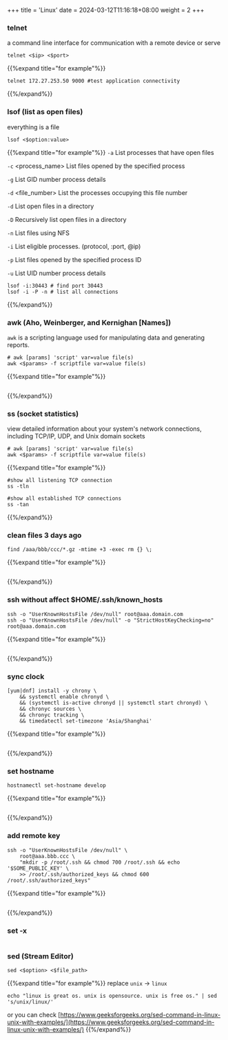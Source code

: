 +++
title = 'Linux'
date = 2024-03-12T11:16:18+08:00
weight = 2
+++

### telnet 
a command line interface for communication with a remote device or serve
```shell
telnet <$ip> <$port>
```
{{%expand title="for example"%}}
```shell
telnet 172.27.253.50 9000 #test application connectivity
```
{{%/expand%}}

### lsof (list as open files)
everything is a file
```shell
lsof <$option:value>
```
{{%expand title="for example"%}}
`-a` List processes that have open files

`-c` <process_name> List files opened by the specified process

`-g` List GID number process details

`-d` <file_number> List the processes occupying this file number

`-d` <directory> List open files in a directory

`-D` <directory> Recursively list open files in a directory

`-n` <directory> List files using NFS

`-i` <condition> List eligible processes. (protocol, :port, @ip)

`-p` <PID> List files opened by the specified process ID

`-u` List UID number process details

```shell
lsof -i:30443 # find port 30443 
lsof -i -P -n # list all connections
```
{{%/expand%}}

### awk (Aho, Weinberger, and Kernighan [Names])
`awk` is a scripting language used for manipulating data and generating reports.
```shell
# awk [params] 'script' var=value file(s)
awk <$params> -f scriptfile var=value file(s)
```
{{%expand title="for example"%}}
```shell
```
{{%/expand%}}

### ss (socket statistics)
view detailed information about your system's network connections, including TCP/IP, UDP, and Unix domain sockets
```shell
# awk [params] 'script' var=value file(s)
awk <$params> -f scriptfile var=value file(s)
```
{{%expand title="for example"%}}
```shell
#show all listening TCP connection
ss -tln
```
```shell
#show all established TCP connections
ss -tan
```
{{%/expand%}}

### clean files 3 days ago
```shell
find /aaa/bbb/ccc/*.gz -mtime +3 -exec rm {} \;
```
{{%expand title="for example"%}}
```shell
```
{{%/expand%}}

### ssh without affect $HOME/.ssh/known_hosts
```shell
ssh -o "UserKnownHostsFile /dev/null" root@aaa.domain.com
ssh -o "UserKnownHostsFile /dev/null" -o "StrictHostKeyChecking=no" root@aaa.domain.com
```
{{%expand title="for example"%}}
```shell
```
{{%/expand%}}

### sync clock
```shell
[yum|dnf] install -y chrony \
    && systemctl enable chronyd \
    && (systemctl is-active chronyd || systemctl start chronyd) \
    && chronyc sources \
    && chronyc tracking \
    && timedatectl set-timezone 'Asia/Shanghai'
```
{{%expand title="for example"%}}
```shell
```
{{%/expand%}}

### set hostname
```shell
hostnamectl set-hostname develop
```
{{%expand title="for example"%}}
```shell
```
{{%/expand%}}

### add remote key
```shell
ssh -o "UserKnownHostsFile /dev/null" \
    root@aaa.bbb.ccc \
    "mkdir -p /root/.ssh && chmod 700 /root/.ssh && echo '$SOME_PUBLIC_KEY' \
    >> /root/.ssh/authorized_keys && chmod 600 /root/.ssh/authorized_keys"
```
{{%expand title="for example"%}}
```shell
```
{{%/expand%}}

### set -x
```shell

```

### sed (Stream Editor)
```shell
sed <$option> <$file_path>
```
{{%expand title="for example"%}}
replace `unix` -> `linux`
```shell
echo "linux is great os. unix is opensource. unix is free os." | sed 's/unix/linux/'
```
or you can check [https://www.geeksforgeeks.org/sed-command-in-linux-unix-with-examples/](https://www.geeksforgeeks.org/sed-command-in-linux-unix-with-examples/)
{{%/expand%}}